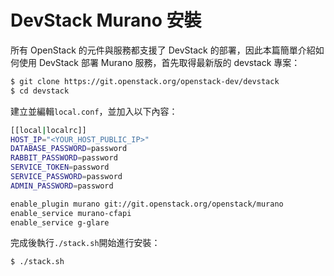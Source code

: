 # DevStack Murano 安裝
所有 OpenStack 的元件與服務都支援了 DevStack 的部署，因此本篇簡單介紹如何使用 DevStack 部署 Murano 服務，首先取得最新版的 devstack 專案：
```sh
$ git clone https://git.openstack.org/openstack-dev/devstack
$ cd devstack
```

建立並編輯`local.conf`，並加入以下內容：
```sh
[[local|localrc]]
HOST_IP="<YOUR_HOST_PUBLIC_IP>"
DATABASE_PASSWORD=password
RABBIT_PASSWORD=password
SERVICE_TOKEN=password
SERVICE_PASSWORD=password
ADMIN_PASSWORD=password

enable_plugin murano git://git.openstack.org/openstack/murano
enable_service murano-cfapi
enable_service g-glare
```

完成後執行`./stack.sh`開始進行安裝：
```sh
$ ./stack.sh
```
